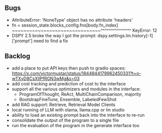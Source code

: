 ## Bugs
- AttributeError: 'NoneType' object has no attribute 'headers'
- fn = session_state.blocks_config.fns[body.fn_index]         ~~~~~~~~~~~~~~~~~~~~~~~~~~~~~~~^^^^^^^^^^^^^^^
KeyError: 12
- DSPY 2.5 broke the way I got the prompt: dspy.settings.lm.history[-1]['prompt'] need to find a fix

## Backlog
- add a place to put API keys then push to gradio spaces: https://x.com/victormustar/status/1844844179962450331?t=o-wTXyD8CsXllPfRGN3wMg&s=03
- add cost tracking and prediction of cost to the interface
- support all the various optimizers and modules in the interface: 
    - ProgramOfThought, ReAct, MultiChainComparison, majority
    - BootstrapFineTune, Ensemble, LabeledFewShot
- add RAG support: Retrieve, Retrieval Model Clients
- local running of LLM with olama, llama.cpp or lm studio
- ability to load an existing prompt back into the interface to re-run
- consolidate the output of the program to a single file
- run the evaluation of the program in the generate interface too